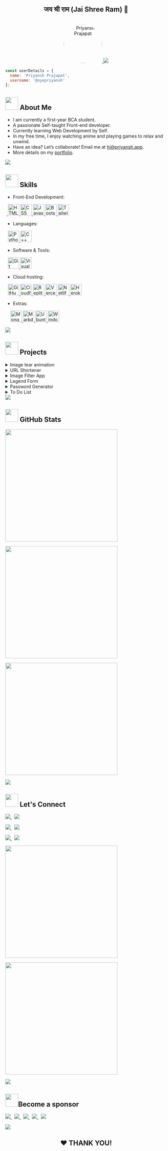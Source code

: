 <div align="center">
  <h2> जय&nbsp;श्री&nbsp;राम (Jai&nbsp;Shree&nbsp;Ram) 🙏 </h2>
  <br>
  <a href="https://oyepriyansh.pages.dev" target="_blank">
    <img src="https://oyepriyansh.pages.dev/pfp.png" height="120" width="120" title="Priyansh Prajapat" alt="Priyansh Prajapat" style="border-radius: 50%;">
    <img src="https://oyepriyansh.pages.dev/838946.svg">
  </a>
</div>

```js
const userDetails = {
  name: 'Priyansh Prajapat',
  username: '@oyepriyansh'
};
```

## <a href="#-about-me"><img src="https://oyepriyansh.pages.dev/557628352828014620.gif" width="40"></a> About Me

- I am currently a first-year BCA student.
- A passionate Self-taught Front-end developer.
- Currently learning Web Development by Self.
- In my free time, I enjoy watching anime and playing games to relax and unwind.
- Have an idea? Let’s collaborate! Email me at <a href="mailto:hi@priyansh.app" target="_blank">hi@priyansh.app</a>.
- More details on my <a href="https://oyepriyansh.pages.dev" target="_blank"> portfolio</a>.

<!-- <a href="#-about-me"><img src="https://komarev.com/ghpvc/?username=oyepriyansh&style=flat-square&color=000000" height="24px"> </a> -->
</div>

<a href="#-skills">
<img src="https://oyepriyansh.pages.dev/838764339942785051.gif">
</a>

## <a href="#-skills"><img src="https://oyepriyansh.pages.dev/534756564728422850580.gif" width="40"></a> Skills


- Front-End Development:

 &nbsp;<a href="https://developer.mozilla.org/en-US/docs/Web/HTML" target="_blank"> <img src="https://oyepriyansh.pages.dev/skills/html.svg" title="HTML" width="35"> </a> <a href="https://developer.mozilla.org/en-US/docs/Web/CSS" target="_blank"> <img src="https://oyepriyansh.pages.dev/skills/css.svg" title="CSS" width="35"> </a> <a href="https://developer.mozilla.org/en-US/docs/Web/JAVASCRIPT" target="_blank"> <img src="https://oyepriyansh.pages.dev/skills/js.svg" title="Javascript" width="35"> </a> <a href="https://getbootstrap.com" target="_blank"> <img src="https://oyepriyansh.pages.dev/skills/bootstrap.svg" title="Bootstrap" width="35"> </a> <a href="https://tailwindcss.com/" target="_blank"> <img src="https://oyepriyansh.pages.dev/skills/tailwind.svg" title="Tailwind CSS" width="35"> </a>


- Languages:

 &nbsp; <a href="https://python.org" target="_blank"> <img src="https://oyepriyansh.pages.dev/skills/py.svg" tItle="Python" width="35"> </a> <a href="https://w3schools.com/cpp" target="_blank"> <img src="https://oyepriyansh.pages.dev/skills/cpp.svg" title="C++" width="35"> </a>


- Software & Tools:

&nbsp; <a href="https://git-scm.com" target="_blank"> <img src="https://oyepriyansh.pages.dev/skills/git.svg"  title="Git" width="35"> </a> <a href="https://code.visualstudio.com" target="_blank"> <img src="https://oyepriyansh.pages.dev/skills/vscode.svg"  title="Visual Studio Code" width="35"> </a>


- Cloud hosting:

&nbsp; <a href="https://pages.github.com" target="_blank"> <img src="https://oyepriyansh.pages.dev/skills/ghpages.png" title="GitHub Pages" width="35"> </a> <a href="https://pages.dev" target="_blank"> <img src="https://oyepriyansh.pages.dev/skills/cloudflare.svg" title="Cloudflare Pages" width="35"> </a> <a href="https://repl.it" target="_blank"> <img src="https://oyepriyansh.pages.dev/skills/replit.svg" title="Replit" width="35"> </a> <a href="https://vercel.app" target="_blank"> <img src="https://oyepriyansh.pages.dev/skills/vercel.svg" title="Vercel" width="35"> </a> <a href="https://netlify.app" target="_blank"> <img src="https://oyepriyansh.pages.dev/skills/netlify.svg" title="Netlify" width="35"> </a> <a href="https://heroku.com" target="_blank"> <img src="https://oyepriyansh.pages.dev/skills/heroku.svg" title="Heroku" width="35"> </a>

- Extras:

&nbsp; &nbsp; <a href="https://mongodb.com" target="_blank"> <img src="https://oyepriyansh.pages.dev/skills/mongodb.svg" title="MongoDB" width="35"> </a>
 <a href="https://www.markdownguide.org/getting-started" target="_blank"> <img src="https://oyepriyansh.pages.dev/skills/md.svg" title="Markdown" width="35"> </a> <a href="https://ubuntu.com" target="_blank"> <img src="https://oyepriyansh.pages.dev/skills/ubuntu.svg"  title="Ubuntu (Linux)" width="35"> </a>  <a href="https://www.microsoft.com/en-in/windows" target="_blank"> <img src="https://oyepriyansh.pages.dev/skills/windows.png"  title="Windows" width="35"> </a>

<a href="#-projects">
<img src="https://oyepriyansh.pages.dev/838764339942785051.gif">
</a>

## <a href="#-projects"><img src="https://oyepriyansh.pages.dev/745716128281657445.gif" width="40"></a> Projects

<details>
  <summary> Image tear animation </summary>
  <br>

- <a href="https://oyepriyansh.github.io/image-tear-animation"><img src="https://oyepriyansh.pages.dev/5594269661517571.svg"></a>
- <a href="https://www.youtube.com/shorts/LD_lKVquclw"><img src="https://oyepriyansh.pages.dev/8850493629363773842.svg"></a>
- <a href="https://github.com/oyepriyansh/image-tear-animation"><img src="https://oyepriyansh.pages.dev/5594269661517572.svg"></a>

</details>

<details>
  <summary> URL Shortener </summary>
  <br>

- <a href="https://url.priyansh.app"><img src="https://oyepriyansh.pages.dev/5594269661517571.svg"></a> 
- <a href="https://github.com/oyepriyansh/url-shortener"><img src="https://oyepriyansh.pages.dev/5594269661517572.svg"></a>

</details>

<details>
  <summary> Image Filter App  </summary>
  <br>

- <a href="https://oyepriyansh.github.io/image-filter-app"><img src="https://oyepriyansh.pages.dev/5594269661517571.svg"></a>
- <a href="https://youtube.com/shorts/bgAUrcPo3YY"><img src="https://oyepriyansh.pages.dev/8850493629363773842.svg"></a>
- <a href="https://github.com/oyepriyansh/image-filter-app/"><img src="https://oyepriyansh.pages.dev/5594269661517572.svg"></a>

</details>

<details>
  <summary> Legend Form</summary>
  <br>

- <a href="https://oyepriyansh.github.io/legend-form"><img src="https://oyepriyansh.pages.dev/5594269661517571.svg"></a>
- <a href="https://www.youtube.com/shorts/2QzUf5-75r4"><img src="https://oyepriyansh.pages.dev/8850493629363773842.svg"></a>
- <a href="https://github.com/oyepriyansh/legend-form"><img src="https://oyepriyansh.pages.dev/5594269661517572.svg"></a>

</details>

<details>
  <summary> Password Generator </summary>
  <br>

- <a href="https://oyepriyansh.github.io/password-generator"><img src="https://oyepriyansh.pages.dev/5594269661517571.svg"></a> 
- <a href="https://github.com/oyepriyansh/password-generator"><img src="https://oyepriyansh.pages.dev/5594269661517572.svg"></a>

</details>

<details>
  <summary> To Do List </summary>
  <br>

- <a href="https://oyepriyansh.github.io/ToDoList"><img src="https://oyepriyansh.pages.dev/5594269661517571.svg"></a> 
- <a href="https://github.com/oyepriyansh/ToDoList"><img src="https://oyepriyansh.pages.dev/5594269661517572.svg"></a>

</details>

<a href="#-github-stats">
<img src="https://oyepriyansh.pages.dev/838764339942785051.gif">
</a>

## <a href="#-github-stats"><img src="https://oyepriyansh.pages.dev/526015297887404052.gif" width="40"></a> GitHub Stats
<a href="#-github-stats">

<a href="#-github-stats"> <img src="https://oye-priyansh.pages.dev/github_stats.svg" width="350px"> </a>

<a href="#-github-stats"> <img src="https://github-readme-stats.vercel.app/api/top-langs/?username=oyepriyansh&layout=compact&theme=radical" width="350px"> </a> 

<!--
<a href="#-github-stats"> <img src="https://github-readme-stats.vercel.app/api?username=oyepriyansh&count_private=true&include_all_commits=true&hide=contribs&show_icons=true&theme=radical" width="350px"> </a>  
-->

<a href="#-github-stats"> <img src="https://streak-stats.demolab.com?user=oyepriyansh&amp;theme=radical&amp;border_radius=5&amp;fire=FF0000&amp;sideLabels=FFFFFF" width="350px"> </a> 

<a href="#-lets-connect">
<img src="https://oyepriyansh.pages.dev/838764339942785051.gif">
</a>

## <a href="#-lets-connect"><img src="https://oyepriyansh.pages.dev/526015297887404053.gif" width="40"></a> Let's Connect 

<a href="https://instagram.com/oyepriyansh" target="_blank"> <img src="https://oyepriyansh.pages.dev/8531582654662574481.svg"> </a> &nbsp; <a href="https://twitter.com/oyepriyansh" target="_blank"> <img src="https://oyepriyansh.pages.dev/8531582654662574482.svg"> </a>

<a href="https://youtube.com/@oyepriyansh" target="_blank"> <img src="https://oyepriyansh.pages.dev/8531582654662574483.svg"> </a> &nbsp; <a href="https://linkedin.com/in/oyepriyansh" target="_blank"> <img src="https://oyepriyansh.pages.dev/4582284679828558.svg"> </a>

<a href="https://snapchat.com/add/oyepriyansh" target="_blank"> <img src="https://oyepriyansh.pages.dev/515226546563265.svg"> </a> &nbsp; <a href="mailto:hi@priyansh.app" target="_blank"> <img src="https://oyepriyansh.pages.dev/8531582654662574484.svg"> </a>

<a href="https://discord.com/users/838764339942785051" target="_blank"> <img src="https://discord.c99.nl/widget/theme-2/838764339942785051.png" width="350px"> </a>

<a href="https://discord.com/invite/AeAjegXn6D" target="_blank"><img src="https://invidget.switchblade.xyz/AeAjegXn6D" width="350px"> 

<a href="#become-a-sponsor"> <img src="https://oyepriyansh.pages.dev/838764339942785051.gif"> </a>

## <a href="#become-a-sponsor"><img src="https://oyepriyansh.pages.dev/918555162522583050.gif" width="40"></a>Become a sponsor

<a href="https://github.com/sponsors/oyepriyansh" target="_blank"><img src="https://oyepriyansh.pages.dev/2740203457350205452.svg"> </a> &nbsp; <a href="https://oyepriyansh.pages.dev/upi"><img src="https://oyepriyansh.pages.dev/2740203457350205458.svg"> </a> &nbsp; <a href="https://buymeacoffee.com/oyepriyansh" target="_blank"><img src="https://oyepriyansh.pages.dev/2740203457350205453.svg"> </a> &nbsp; <a href="https://ko-fi.com/oyepriyansh" target="_blank"><img src="https://oyepriyansh.pages.dev/2740203457350205454.svg"> </a> &nbsp; <a href="https://www.paypal.com/paypalme/oyepriyansh" target="_blank"><img src="https://oyepriyansh.pages.dev/2740203457350205455.svg"> 

<a href="#--thank-you"> <img src="https://oyepriyansh.pages.dev/838764339942785051.gif"> </a>

<h2 align="center"> ❤ THANK YOU!</h2>
